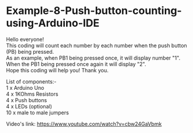 # Example-8-Push-button-counting-using-Arduino-IDE
Hello everyone! <br/>
This coding will count each number by each number when the push button (PB) being pressed.<br/>
As an example, when PB1 being pressed once, it will display number "1".<br/>
When the PB1 being pressed once again it will display "2".<br/>
Hope this coding will help you! Thank you. <br/>

List of components:- <br/>
1 x Arduino Uno<br/>
4 x 1KOhms Resistors<br/>
4 x Push buttons<br/>
4 x LEDs (optional)<br/>
10 x male to male jumpers <br/>

Video's link: https://www.youtube.com/watch?v=cbw24GaVbmk 
